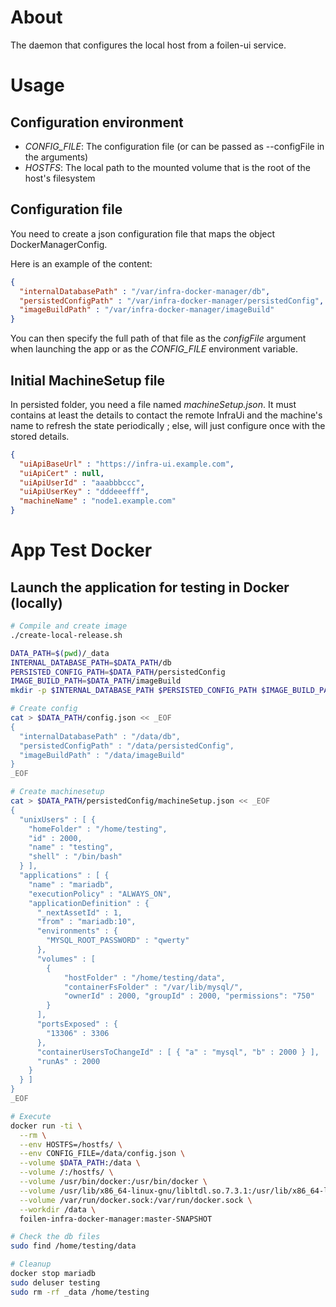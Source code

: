 # About

The daemon that configures the local host from a foilen-ui service.

# Usage

## Configuration environment

- *CONFIG_FILE*: The configuration file (or can be passed as --configFile in the arguments)
- *HOSTFS*: The local path to the mounted volume that is the root of the host's filesystem

## Configuration file

You need to create a json configuration file that maps the object DockerManagerConfig.

Here is an example of the content:

```json
{
  "internalDatabasePath" : "/var/infra-docker-manager/db",
  "persistedConfigPath" : "/var/infra-docker-manager/persistedConfig",
  "imageBuildPath" : "/var/infra-docker-manager/imageBuild"
}
```

You can then specify the full path of that file as the *configFile* argument when launching the app or as the
*CONFIG_FILE* environment variable.

## Initial MachineSetup file

In persisted folder, you need a file named *machineSetup.json*. It must contains at least the details to contact the remote InfraUi and the machine's name to refresh the state periodically ; else, will just configure once with the stored details.

```json
{
  "uiApiBaseUrl" : "https://infra-ui.example.com",
  "uiApiCert" : null,
  "uiApiUserId" : "aaabbbccc",
  "uiApiUserKey" : "dddeeefff",
  "machineName" : "node1.example.com"
}
```

# App Test Docker

## Launch the application for testing in Docker (locally)


```bash
# Compile and create image
./create-local-release.sh

DATA_PATH=$(pwd)/_data
INTERNAL_DATABASE_PATH=$DATA_PATH/db
PERSISTED_CONFIG_PATH=$DATA_PATH/persistedConfig
IMAGE_BUILD_PATH=$DATA_PATH/imageBuild
mkdir -p $INTERNAL_DATABASE_PATH $PERSISTED_CONFIG_PATH $IMAGE_BUILD_PATH

# Create config
cat > $DATA_PATH/config.json << _EOF
{
  "internalDatabasePath" : "/data/db",
  "persistedConfigPath" : "/data/persistedConfig",
  "imageBuildPath" : "/data/imageBuild"
}
_EOF

# Create machinesetup
cat > $DATA_PATH/persistedConfig/machineSetup.json << _EOF
{
  "unixUsers" : [ {
    "homeFolder" : "/home/testing",
    "id" : 2000,
    "name" : "testing",
    "shell" : "/bin/bash"
  } ],
  "applications" : [ {
    "name" : "mariadb",
    "executionPolicy" : "ALWAYS_ON",
    "applicationDefinition" : {
      "_nextAssetId" : 1,
      "from" : "mariadb:10",
      "environments" : {
        "MYSQL_ROOT_PASSWORD" : "qwerty"
      },
      "volumes" : [
      	{
      		"hostFolder" : "/home/testing/data",
      		"containerFsFolder" : "/var/lib/mysql/",
      		"ownerId" : 2000, "groupId" : 2000, "permissions": "750"
      	}
      ],
      "portsExposed" : {
        "13306" : 3306
      },
      "containerUsersToChangeId" : [ { "a" : "mysql", "b" : 2000 } ],
      "runAs" : 2000
    }
  } ]
}
_EOF

# Execute
docker run -ti \
  --rm \
  --env HOSTFS=/hostfs/ \
  --env CONFIG_FILE=/data/config.json \
  --volume $DATA_PATH:/data \
  --volume /:/hostfs/ \
  --volume /usr/bin/docker:/usr/bin/docker \
  --volume /usr/lib/x86_64-linux-gnu/libltdl.so.7.3.1:/usr/lib/x86_64-linux-gnu/libltdl.so.7 \
  --volume /var/run/docker.sock:/var/run/docker.sock \
  --workdir /data \
  foilen-infra-docker-manager:master-SNAPSHOT

# Check the db files
sudo find /home/testing/data

# Cleanup
docker stop mariadb
sudo deluser testing
sudo rm -rf _data /home/testing

```
